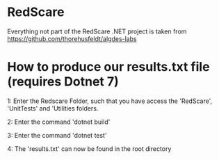 # RedScare

Everything not part of the RedScare .NET project is taken from https://github.com/thorehusfeldt/algdes-labs

# How to produce our results.txt file (requires Dotnet 7)

1: Enter the Redscare Folder, such that you have access the 'RedScare', 'UnitTests' and 'Utilities folders.

2: Enter the command 'dotnet build'

3: Enter the command 'dotnet test'

4: The 'results.txt' can now be found in the root directory